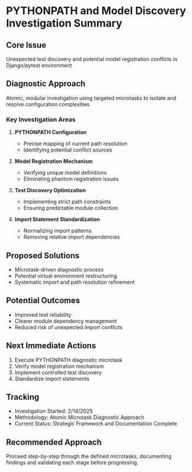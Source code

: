 # PYTHONPATH and Model Discovery Investigation Summary

## Core Issue
Unexpected test discovery and potential model registration conflicts in Django/pytest environment

## Diagnostic Approach
Atomic, modular investigation using targeted microtasks to isolate and resolve configuration complexities

### Key Investigation Areas
1. **PYTHONPATH Configuration**
   - Precise mapping of current path resolution
   - Identifying potential conflict sources

2. **Model Registration Mechanism**
   - Verifying unique model definitions
   - Eliminating phantom registration issues

3. **Test Discovery Optimization**
   - Implementing strict path constraints
   - Ensuring predictable module collection

4. **Import Statement Standardization**
   - Normalizing import patterns
   - Removing relative import dependencies

## Proposed Solutions
- Microtask-driven diagnostic process
- Potential virtual environment restructuring
- Systematic import and path resolution refinement

## Potential Outcomes
- Improved test reliability
- Clearer module dependency management
- Reduced risk of unexpected import conflicts

## Next Immediate Actions
1. Execute PYTHONPATH diagnostic microtask
2. Verify model registration mechanism
3. Implement controlled test discovery
4. Standardize import statements

## Tracking
- Investigation Started: 2/14/2025
- Methodology: Atomic Microtask Diagnostic Approach
- Current Status: Strategic Framework and Documentation Complete

## Recommended Approach
Proceed step-by-step through the defined microtasks, documenting findings and validating each stage before progressing.